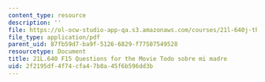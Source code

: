 ```yaml
---
content_type: resource
description: ''
file: https://ol-ocw-studio-app-qa.s3.amazonaws.com/courses/21l-640j-the-new-spain-1977-present-fall-2015/2f2195df4f74cfa47b8a45f6b596dd3b_MIT21L_640JF15_Todo.pdf
file_type: application/pdf
parent_uid: 87fb59d7-ba9f-5126-6829-f77507549528
resourcetype: Document
title: 21L.640 F15 Questions for the Movie Todo sobre mi madre
uid: 2f2195df-4f74-cfa4-7b8a-45f6b596dd3b
---
```

